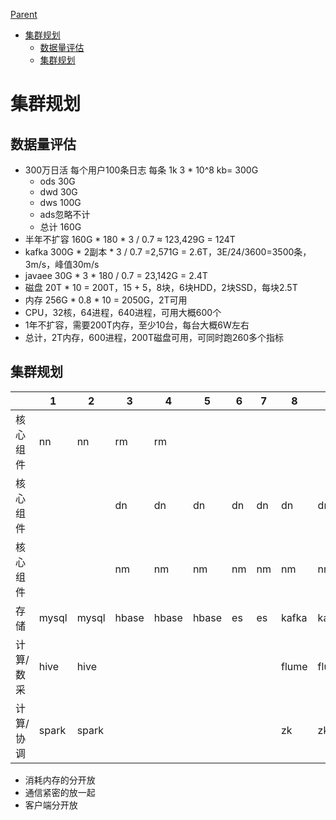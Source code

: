 [Parent](../README.md)
<!-- START doctoc generated TOC please keep comment here to allow auto update -->
<!-- DON'T EDIT THIS SECTION, INSTEAD RE-RUN doctoc TO UPDATE -->

- [集群规划](#%E9%9B%86%E7%BE%A4%E8%A7%84%E5%88%92)
  - [数据量评估](#%E6%95%B0%E6%8D%AE%E9%87%8F%E8%AF%84%E4%BC%B0)
  - [集群规划](#%E9%9B%86%E7%BE%A4%E8%A7%84%E5%88%92-1)

<!-- END doctoc generated TOC please keep comment here to allow auto update -->

# 集群规划

## 数据量评估

* 300万日活 每个用户100条日志 每条 1k 3 * 10^8 kb= 300G
    * ods 30G
    * dwd 30G
    * dws 100G
    * ads忽略不计
    * 总计 160G
* 半年不扩容 160G * 180 * 3 / 0.7 ≈ 123,429G = 124T
* kafka 300G * 2副本 * 3 / 0.7 =2,571G = 2.6T，3E/24/3600=3500条，3m/s，峰值30m/s
* javaee 30G * 3 * 180 / 0.7 = 23,142G = 2.4T
* 磁盘 20T * 10 = 200T，15 + 5，8块，6块HDD，2块SSD，每块2.5T
* 内存 256G * 0.8 * 10 = 2050G，2T可用
* CPU，32核，64进程，640进程，可用大概600个
* 1年不扩容，需要200T内存，至少10台，每台大概6W左右
* 总计，2T内存，600进程，200T磁盘可用，可同时跑260多个指标

## 集群规划

|           | 1     | 2     | 3     | 4     | 5     | 6    | 7    | 8     | 9     | 10    |
| --------- | ----- | ----- | ----- | ----- | ----- | ---- | ---- | ----- | ----- | ----- |
| 核心组件  | nn    | nn    | rm    | rm    |       |      |      |       |       |       |
| 核心组件  |       |       | dn    | dn    | dn    | dn   | dn   | dn    | dn    | dn    |
| 核心组件  |       |       | nm    | nm    | nm    | nm   | nm   | nm    | nm    | nm    |
| 存储      | mysql | mysql | hbase | hbase | hbase | es   | es   | kafka | kafka | kafka |
| 计算/数采 | hive  | hive  |       |       |       |      |      | flume | flume | flume |
| 计算/协调 | spark | spark |       |       |       |      |      | zk    | zk    | zk    |

* 消耗内存的分开放
* 通信紧密的放一起
* 客户端分开放